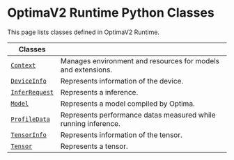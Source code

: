 OptimaV2 Runtime Python Classes
============================

This page lists classes defined in OptimaV2 Runtime.

| Classes |   |
| ------- | - |
| [`Context`](context.md) | Manages environment and resources for models and extensions. |
| [`DeviceInfo`](device_info.md) | Represents information of the device. |
| [`InferRequest`](infer_request.md) | Represents a inference. |
| [`Model`](model.md) | Represents a model compiled by Optima. |
| [`ProfileData`](profile_data.md) | Represents performance datas measured while running inference. |
| [`TensorInfo`](tensor_info.md) | Represents information of the tensor. |
| [`Tensor`](tensor.md) | Represents a tensor. |